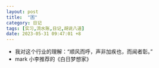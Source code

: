 ```yaml
---
layout: post
title:  "困"
category: 日记
tags: [实习,流水账,日记,胡说八道]
date: 2023-05-31 09:47:01 +8
---
```

- 我对这个行业的理解：“顺风而呼，声非加疾也，而闻者彰。”
- mark 小李推荐的《白日梦想家》